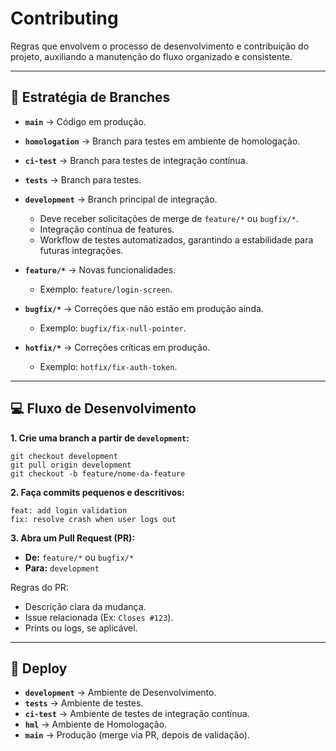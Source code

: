# Contributing

Regras que envolvem o processo de desenvolvimento e contribuição do projeto, auxiliando a manutenção do fluxo organizado e consistente.

---

## 🔀 Estratégia de Branches
-   **`main`** → Código em produção.

-   **`homologation`** → Branch para testes em ambiente de homologação.

-   **`ci-test`** → Branch para testes de integração contínua.

-   **`tests`** → Branch para testes.

-   **`development`** → Branch principal de integração.
    -   Deve receber solicitações de merge de `feature/*` ou `bugfix/*`.
    -   Integração contínua de features.
    -   Workflow de testes automatizados, garantindo a estabilidade para futuras integrações.

-   **`feature/*`** → Novas funcionalidades.
    -   Exemplo: `feature/login-screen`.

-   **`bugfix/*`** → Correções que não estão em produção ainda.
    -   Exemplo: `bugfix/fix-null-pointer`.

-   **`hotfix/*`** → Correções críticas em produção.
    -   Exemplo: `hotfix/fix-auth-token`.

---

## 💻 Fluxo de Desenvolvimento

**1. Crie uma branch a partir de `development`:**
```
git checkout development
git pull origin development
git checkout -b feature/nome-da-feature
```

**2. Faça commits pequenos e descritivos:**
  ```
  feat: add login validation
  fix: resolve crash when user logs out
  ```

**3. Abra um Pull Request (PR):**
-   **De:** `feature/*` ou `bugfix/*`
-   **Para:** `development`

Regras do PR:
-   Descrição clara da mudança.
-   Issue relacionada (Ex: `Closes #123`).
-   Prints ou logs, se aplicável.

---

## 🚀 Deploy

-   **`development`** → Ambiente de Desenvolvimento.
-   **`tests`** → Ambiente de testes.
-   **`ci-test`** → Ambiente de testes de integração contínua.
-   **`hml`** → Ambiente de Homologação.
-   **`main`** → Produção (merge via PR, depois de validação).

